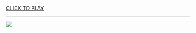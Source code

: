 
<a href="https://premium76.site?title=soccer_games_today&ref=13M">CLICK TO PLAY</a></h3>
<hr>

<a href="https://premium76.site?title=soccer_games_today&ref=13M"><img src="https://clearcache.store/games.png"></a>


